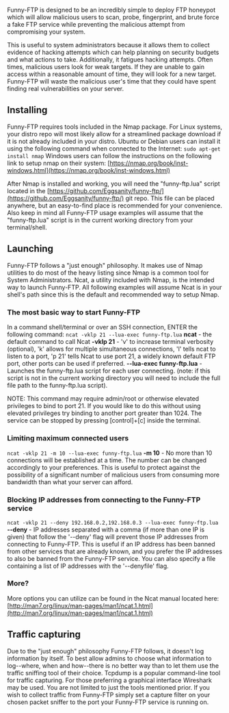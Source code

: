 Funny-FTP is designed to be an incredibly simple to deploy FTP honeypot which will allow malicious users to scan, probe, fingerprint, and brute force a fake FTP service while preventing the malicious attempt from compromising your system.

This is useful to system administrators because it allows them to collect evidence of hacking attempts which can help planning on security budgets and what actions to take. Additionally, it fatigues hacking attempts. Often times, malicious users look for weak targets. If they are unable to gain access within a reasonable amount of time, they will look for a new target. Funny-FTP will waste the malicious user's time that they could have spent finding real vulnerabilities on your server.

## Installing
Funny-FTP requires tools included in the Nmap package. For Linux systems, your distro repo will most likely allow for a streamlined package download if it is not already included in your distro. Ubuntu or Debian users can install it using the following command when connected to the Internet:
`sudo apt-get install nmap`
Windows users can follow the instructions on the following link to setup nmap on their system:
[https://nmap.org/book/inst-windows.html](https://nmap.org/book/inst-windows.html)

After Nmap is installed and working, you will need the "funny-ftp.lua" script located in the [https://github.com/Eggsanity/funny-ftp/](https://github.com/Eggsanity/funny-ftp/) git repo. This file can be placed anywhere, but an easy-to-find place is recommended for your convenience. Also keep in mind all Funny-FTP usage examples will assume that the "funny-ftp.lua" script is in the current working directory from your terminal/shell.

## Launching
Funny-FTP follows a "just enough" philosophy. It makes use of Nmap utilities to do most of the heavy listing since Nmap is a common tool for System Administrators. Ncat, a utility included with Nmap, is the intended way to launch Funny-FTP. All following examples will assume Ncat is in your shell's path since this is the default and recommended way to setup Nmap.

### The most basic way to start Funny-FTP
In a command shell/terminal or over an SSH connection, ENTER the following command:
`ncat -vklp 21 --lua-exec funny-ftp.lua`
**ncat** - the default command to call Ncat
**-vklp 21** - 'v' to increase terminal verbosity (optional), 'k' allows for multiple simultaneous connections, 'l' tells ncat to listen to a port, 'p 21' tells Ncat to use port 21, a widely known default FTP port, other ports can be used if preferred.
**--lua-exec funny-ftp.lua** - Launches the funny-ftp.lua script for each user connecting. (note: if this script is not in the current working directory you will need to include the full file path to the funny-ftp.lua script).

NOTE: This command may require admin/root or otherwise elevated privileges to bind to port 21. If you would like to do this without using elevated privileges try binding to another port greater than 1024. The service can be stopped by pressing [control]+[c] inside the terminal.

### Limiting maximum connected users
`ncat -vklp 21 -m 10 --lua-exec funny-ftp.lua`
**-m 10** - No more than 10 connections will be established at a time. The number can be changed accordingly to your preferences. This is useful to protect against the possibility of a significant number of malicious users from consuming more bandwidth than what your server can afford.

### Blocking IP addresses from connecting to the Funny-FTP service
`ncat -vklp 21 --deny 192.168.0.2,192.168.0.3 --lua-exec funny-ftp.lua`
**--deny** - IP addresses separated with a comma (if more than one IP is given) that follow the '--deny' flag will prevent those IP addresses from connecting to Funny-FTP. This is useful if an IP address has been banned from other services that are already known, and you prefer the IP addresses to also be banned from the Funny-FTP service. You can also specify a file containing a list of IP addresses with the '--denyfile' flag.

### More?
More options you can utilize can be found in the Ncat manual located here: [http://man7.org/linux/man-pages/man1/ncat.1.html](http://man7.org/linux/man-pages/man1/ncat.1.html)

## Traffic capturing
Due to the "just enough" philosophy Funny-FTP follows, it doesn't log information by itself. To best allow admins to choose what information to log--where, when and how--there is no better way than to let them use the traffic sniffing tool of their choice. Tcpdump is a popular command-line tool for traffic capturing. For those preferring a graphical interface Wireshark may be used. You are not limited to just the tools mentioned prior. If you wish to collect traffic from Funny-FTP simply set a capture filter on your chosen packet sniffer to the port your Funny-FTP service is running on.

